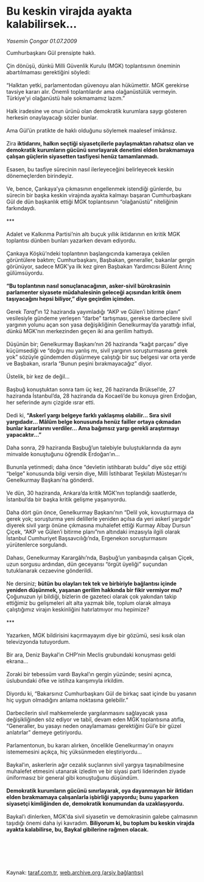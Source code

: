 # Bu keskin virajda ayakta kalabilirsek...

*Yasemin Çongar 01.07.2009*

<div class="taraf_structure_2col_1zq">
<div class="margen_n">



 <p>Cumhurbaşkanı Gül prensipte haklı. <br/><br/>Çin dönüşü, dünkü Milli Güvenlik Kurulu (MGK) toplantısının öneminin abartılmaması gerektiğini söyledi: <br/><br/>“Halktan yetki, parlamentodan güvenoyu alan hükümettir. MGK gerekirse tavsiye kararı alır. Önemli toplantılardır ama olağanüstülük vermeyin. Türkiye’yi olağanüstü hale sokmamamız lazım.” <br/><br/>Halk iradesine ve onun ürünü olan demokratik kurumlara saygı gösteren herkesin onaylayacağı sözler bunlar. <br/><br/>Ama Gül’ün pratikte de haklı olduğunu söylemek maalesef imkânsız. <br/><br/>Zira <b>iktidarını, halkın seçtiği siyasetçilerle paylaşmaktan rahatsız olan ve demokratik kurumların gücünü sınırlayarak denetimi elden bırakmamaya çalışan güçlerin siyasetten tasfiyesi henüz tamamlanmadı.</b> <br/><br/>Esasen, bu tasfiye sürecinin nasıl ilerleyeceğini belirleyecek keskin dönemeçlerden birindeyiz. <br/><br/>Ve, bence, Çankaya’ya çıkmasının engellenmek istendiği günlerde, bu sürecin bir başka keskin virajında ayakta kalmayı başaran Cumhurbaşkanı Gül de dün başkanlık ettiği MGK toplantısının “olağanüstü” niteliğinin farkındaydı. <br/><br/>*** <br/><br/>Adalet ve Kalkınma Partisi’nin altı buçuk yıllık iktidarının en kritik MGK toplantısı dünben bunları yazarken devam ediyordu. <br/><br/>Çankaya Köşkü’ndeki toplantının başlangıcında kameraya çekilen görüntülere baktım; Cumhurbaşkanı, Başbakan, generaller, bakanlar gergin görünüyor, sadece MGK’ya ilk kez giren Başbakan Yardımcısı Bülent Arınç gülümsüyordu.<b> <br/><br/>“Bu toplantının nasıl sonuçlanacağının, asker-sivil bürokrasinin parlamenter siyasete müdahalesinin geleceği açısından kritik önem taşıyacağını hepsi biliyor,” diye geçirdim içimden.</b> <br/><br/>Gerek <i>Taraf</i>’ın 12 haziranda yayımladığı “AKP ve Gülen’i bitirme planı” vesilesiyle gündeme yerleşen “darbe” tartışması, gerekse darbecilere sivil yargının yolunu açan son yasa değişikliğinin Genelkurmay’da yarattığı infial, dünkü MGK’nın merkezinden geçen iki ana gerilim hattıydı. <br/><br/>Düşünün bir; Genelkurmay Başkanı’nın 26 haziranda “kağıt parçası” diye küçümsediği ve “doğru mu yanlış mı, sivil yargının soruşturmasına gerek yok” sözüyle gündemden düşürmeye çalıştığı bir suç belgesi var orta yerde ve Başbakan, ısrarla “Bunun peşini bırakmayacağız” diyor. <br/><br/>Üstelik, bir kez de değil... <br/><br/>Başbuğ konuştuktan sonra tam üç kez, 26 haziranda Brüksel’de, 27 haziranda İstanbul’da, 28 haziranda da Kocaeli’de bu konuya giren Erdoğan, her seferinde aynı çizgide ısrar etti. <br/><br/>Dedi ki, <b>“Askerî yargı belgeye farklı yaklaşmış olabilir... Sıra sivil yargıdadır... Mâlûm belge konusunda henüz failler ortaya çıkmadan bunlar kararlarını verdiler... Ama bağımsız yargı gerekli araştırmayı yapacaktır...”</b> <br/><br/>Daha sonra, 29 haziranda Başbuğ’un talebiyle buluştuklarında da aynı minvalde konuştuğunu öğrendik Erdoğan’ın... <br/><br/>Bununla yetinmedi; daha önce “devletin istihbaratı buldu” diye söz ettiği “belge” konusunda bilgi versin diye, Milli İstihbarat Teşkilatı Müsteşarı’nı Genelkurmay Başkanı’na gönderdi. <br/><br/>Ve dün, 30 haziranda, Ankara’da kritik MGK’nın toplandığı saatlerde, İstanbul’da bir başka kritik gelişme yaşanıyordu. <br/><br/>Daha dört gün önce, Genelkurmay Başkanı’nın “Delil yok, kovuşturmaya da gerek yok; soruşturma yeni delillerle yeniden açılsa da yeri askerî yargıdır” diyerek sivil yargı önüne çıkmasına muhalefet ettiği Kurmay Albay Dursun Çiçek, “AKP ve Gülen’i bitirme planı”nın altındaki imzasıyla ilgili olarak İstanbul Cumhuriyet Başsavcılığı’nda, Ergenekon soruşturmasını yürütenlerce sorgulandı. <br/><br/>Dahası, Genelkurmay Karargâhı’nda, Başbuğ’un yanıbaşında çalışan Çiçek, uzun sorgusu ardından, dün geceyarısı “örgüt üyeliği” suçundan tutuklanarak cezaevine gönderildi. <br/><br/>Ne dersiniz; <b>bütün bu olayları tek tek ve birbiriyle bağlantısı içinde yeniden düşünmek, yaşanan gerilim hakkında bir fikir vermiyor mu?</b> Çoğunuzun iyi bildiği, bizlerin de gazeteci olarak çok yakından takip ettiğimiz bu gelişmeleri alt alta yazmak bile, toplum olarak almaya çalıştığımız virajın keskinliğini hatırlatmıyor mu hepimize? <br/><br/>*** <br/><br/>Yazarken, MGK bildirisini kaçırmayayım diye bir gözümü, sesi kısık olan televizyonda tutuyordum. <br/><br/>Bir ara, Deniz Baykal’ın CHP’nin Meclis grubundaki konuşması geldi ekrana... <br/><br/>Zoraki bir tebessüm vardı Baykal’ın gergin yüzünde; sesini açınca, üslubundaki öfke ve istihza karışımıyla irkildim. <br/><br/>Diyordu ki, “Bakarsınız Cumhurbaşkanı Gül de birkaç saat içinde bu yasanın hiç uygun olmadığını anlama noktasına gelebilir.” <br/><br/>Darbecilerin sivil mahkemelerde yargılanmasını sağlayacak yasa değişikliğinden söz ediyor ve tabiî, devam eden MGK toplantısına atıfla, “Generaller, bu yasayı neden onaylamaması gerektiğini Gül’e bir güzel anlatırlar” demeye getiriyordu. <br/><br/>Parlamentonun, bu kararı alırken, öncelikle Genelkurmay’ın onayını istememesini açıkça, hiç yüksünmeden eleştiriyordu... <br/><br/>Baykal’ın, askerlerin ağır cezalık suçlarının sivil yargıya taşınabilmesine muhalefet etmesini utanarak izledim ve bir siyasi parti liderinden ziyade üniformasız bir general gibi konuştuğunu düşündüm.<b> <br/><br/>Demokratik kurumların gücünü sınırlayarak, oya dayanmayan bir iktidarı elden bırakmamaya çalışanlarla işbirliği yapıyordu; bunu yaparken siyasetçi kimliğinden de, demokratik konumundan da uzaklaşıyordu.</b> <br/><br/>Baykal’ı dinlerken, MGK’da sivil siyasetin ve demokrasinin galebe çalmasının taşıdığı önemi daha iyi kavradım. <b>Biliyorum ki, bu toplum bu keskin virajda ayakta kalabilirse, bu, Baykal gibilerine rağmen olacak.</b></p>
<br/>
<br/>
<br/>



<br/>


<div id="taraf_not">
</div>

</div>


</div>

Kaynak: [taraf.com.tr](http://taraf.com.tr:80/makale/6317.htm), [web.archive.org (arşiv bağlantısı)](http://web.archive.org/web/20090907064009/http://taraf.com.tr:80/makale/6317.htm)
